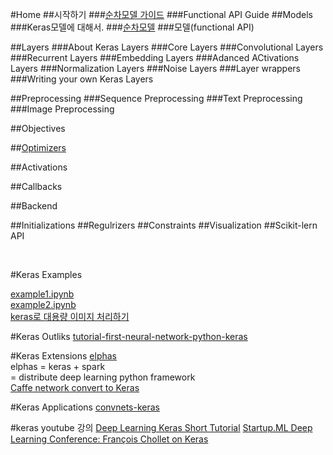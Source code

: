 #Home
##시작하기
###[순차모델 가이드](./keras_순차모델로_시작하기.md)
###Functional API Guide
##Models
###Keras모델에 대해서.
###[순차모델](./the_squential_model_api.md) 
###모델(functional API)

##Layers
###About Keras Layers
###Core Layers
###Convolutional Layers
###Recurrent Layers
###Embedding Layers
###Adanced ACtivations Layers
###Normalization Layers
###Noise Layers
###Layer wrappers
###Writing your own Keras Layers


##Preprocessing
###Sequence Preprocessing
###Text Preprocessing
###Image Preprocessing

##Objectives

##[Optimizers](./optimizer.md)

##Activations

##Callbacks

##Backend 

##Initializations
##Regulrizers
##Constraints
##Visualization
##Scikit-lern API

<br>

#Keras Examples 

[example1.ipynb](./examples/keras1.ipynb)<br>
[example2.ipynb](./examples.keras2.ipynb)<br>
[keras로 대용량 이미지 처리하기 ](./keras%E1%84%85%E1%85%A9_%E1%84%83%E1%85%A2%E1%84%8B%E1%85%AD%E1%86%BC%E1%84%85%E1%85%A3%E1%86%BC_%E1%84%8B%E1%85%B5%E1%84%86%E1%85%B5%E1%84%8C%E1%85%B5_%E1%84%8E%E1%85%A5%E1%84%85%E1%85%B5%E1%84%92%E1%85%A1%E1%84%80%E1%85%B5.md)

#Keras Outliks 
[tutorial-first-neural-network-python-keras](http://machinelearningmastery.com/tutorial-first-neural-network-python-keras/)

#Keras Extensions 
[elphas](https://github.com/maxpumperla/elephas)<br>
elphas = keras + spark <br>
	   = distribute deep learning python framework 
<br>
[Caffe network convert to Keras](https://github.com/MarcBS/keras)

#Keras Applications 
[convnets-keras](https://github.com/heuritech/convnets-keras)

#keras youtube 강의 
[Deep Learning Keras Short Tutorial](https://www.youtube.com/watch?v=Tp3SaRbql4k)
[Startup.ML Deep Learning Conference: François Chollet on Keras](https://www.youtube.com/watch?v=YimQOpSRULY)

